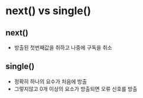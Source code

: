 # next() vs single()



## next()

- 방출된 첫번째값을 취하고 나중에 구독을 취소



## single()

- 정확히 하나의 요수가 처음에 방출
- 그렇지않고 0개 이상의 요소가 방출되면 오류 신호를 방출

